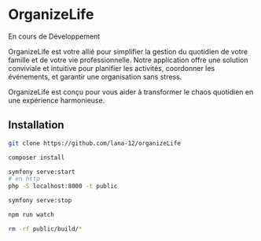 # OrganizeLife

En cours de Développement

OrganizeLife est votre allié pour simplifier la gestion du quotidien de votre famille et de votre vie professionnelle. Notre application offre une solution conviviale et intuitive pour planifier les activités, coordonner les événements, et garantir une organisation sans stress.

OrganizeLife est conçu pour vous aider à transformer le chaos quotidien en une expérience harmonieuse. 

## Installation


``` bash
git clone https://github.com/lana-12/organizeLife

composer install

symfony serve:start
# en http
php -S localhost:8000 -t public

symfony serve:stop

npm run watch

rm -rf public/build/*

```